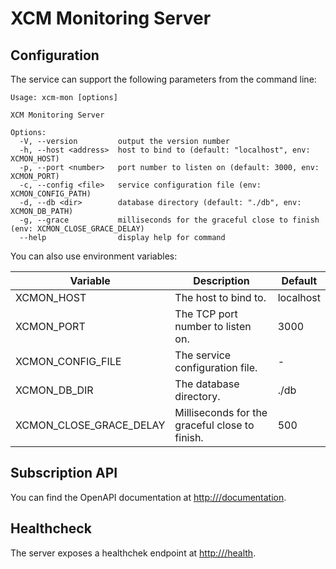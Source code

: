 # XCM Monitoring Server

## Configuration

The service can support the following parameters from the command line:

```
Usage: xcm-mon [options]

XCM Monitoring Server

Options:
  -V, --version         output the version number
  -h, --host <address>  host to bind to (default: "localhost", env: XCMON_HOST)
  -p, --port <number>   port number to listen on (default: 3000, env: XCMON_PORT)
  -c, --config <file>   service configuration file (env: XCMON_CONFIG_PATH)
  -d, --db <dir>        database directory (default: "./db", env: XCMON_DB_PATH)
  -g, --grace           milliseconds for the graceful close to finish (env: XCMON_CLOSE_GRACE_DELAY)
  --help                display help for command
```

You can also use environment variables:

| Variable | Description | Default |
| -------- | ----------- | ------- |
| XCMON_HOST | The host to bind to. | localhost |
| XCMON_PORT | The TCP port number to listen on. | 3000 |
| XCMON_CONFIG_FILE | The service configuration file. | - |
| XCMON_DB_DIR | The database directory.  | ./db |
| XCMON_CLOSE_GRACE_DELAY | Milliseconds for the graceful close to finish. | 500 |

## Subscription API

You can find the OpenAPI documentation at [http://<host>/documentation](http://localhost:3000/documentation).

## Healthcheck

The server exposes a healthchek endpoint at [http://<host>/health](http://localhost:3000/health).
